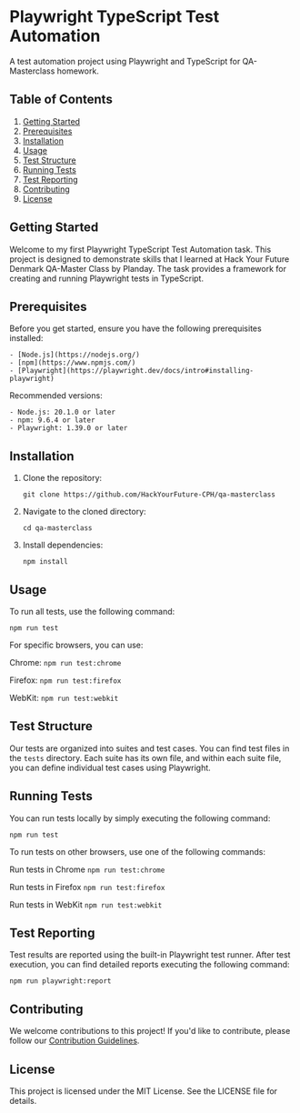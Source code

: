 # Playwright TypeScript Test Automation

A test automation project using Playwright and TypeScript for QA-Masterclass homework.

## Table of Contents
1. [Getting Started](#getting-started)
2. [Prerequisites](#prerequisites)
3. [Installation](#installation)
4. [Usage](#usage)
5. [Test Structure](#test-structure)
6. [Running Tests](#running-tests)
7. [Test Reporting](#test-reporting)
8. [Contributing](#contributing)
9. [License](#license)

## Getting Started

Welcome to my first Playwright TypeScript Test Automation task. This project is designed to demonstrate skills that I learned at Hack Your Future Denmark QA-Master Class by Planday. The task provides a framework for creating and running Playwright tests in TypeScript.

## Prerequisites

Before you get started, ensure you have the following prerequisites installed:

    - [Node.js](https://nodejs.org/)
    - [npm](https://www.npmjs.com/)
    - [Playwright](https://playwright.dev/docs/intro#installing-playwright)

Recommended versions:

    - Node.js: 20.1.0 or later
    - npm: 9.6.4 or later
    - Playwright: 1.39.0 or later


## Installation

1. Clone the repository:
   
       git clone https://github.com/HackYourFuture-CPH/qa-masterclass
   
3. Navigate to the cloned directory:
   
       cd qa-masterclass

5. Install dependencies:

       npm install

## Usage

To run all tests, use the following command:
    
    npm run test
    
For specific browsers, you can use:

Chrome: 
    `npm run test:chrome`
    
Firefox: 
    `npm run test:firefox`
    
WebKit: 
    `npm run test:webkit`

## Test Structure

Our tests are organized into suites and test cases. You can find test files in the `tests` directory. Each suite has its own file, and within each suite file, you can define individual test cases using Playwright.

## Running Tests

You can run tests locally by simply executing the following command:

    npm run test

To run tests on other browsers, use one of the following commands:

Run tests in Chrome
    `npm run test:chrome`

Run tests in Firefox
    `npm run test:firefox`

Run tests in WebKit
    `npm run test:webkit`

## Test Reporting

Test results are reported using the built-in Playwright test runner. After test execution, you can find detailed reports executing the following command:

    npm run playwright:report

## Contributing
    
We welcome contributions to this project! If you'd like to contribute, please follow our [Contribution Guidelines](https://github.com/HackYourFuture-CPH/qa-masterclass).


## License

This project is licensed under the MIT License. See the LICENSE file for details.

